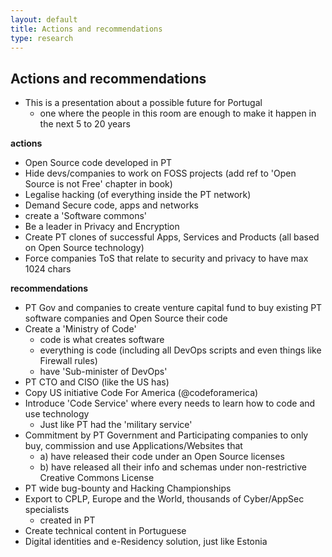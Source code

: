 ```yaml
---
layout: default
title: Actions and recommendations
type: research
---
```


## Actions and recommendations


* This is a presentation about a possible future for Portugal
  * one where the people in this room are enough to make it happen in the next 5 to 20 years


**actions**

  * Open Source code developed in PT
  * Hide devs/companies to work on FOSS projects (add ref to 'Open Source is not Free' chapter in book)
  * Legalise hacking (of everything inside the PT network)
  * Demand Secure code, apps and networks
  * create a 'Software commons'
  * Be a leader in Privacy and Encryption
  * Create PT clones of successful Apps, Services and Products (all based on Open Source technology)
  * Force companies ToS that relate to security and privacy to have max 1024 chars

**recommendations**

  * PT Gov and companies to create venture capital fund to buy existing PT software companies and Open Source their code
  * Create a 'Ministry of Code'
    * code is what creates software
    * everything is code (including all DevOps scripts and even things like Firewall rules)
    * have 'Sub-minister of DevOps'
  * PT CTO and CISO (like the US has)
  * Copy US initiative Code For America (@codeforamerica)
  * Introduce 'Code Service' where every needs to learn how to code and use technology
    * Just like PT had the 'military service'
  * Commitment by PT Government and Participating companies to only buy, commission and use Applications/Websites that
    * a) have released their code under an Open Source licenses
    * b) have released all their info and schemas under non-restrictive Creative Commons License
  * PT wide bug-bounty and Hacking Championships
  * Export to CPLP, Europe and the World, thousands of Cyber/AppSec specialists
    * created in PT
  * Create technical content in Portuguese
  * Digital identities and e-Residency solution, just like Estonia
